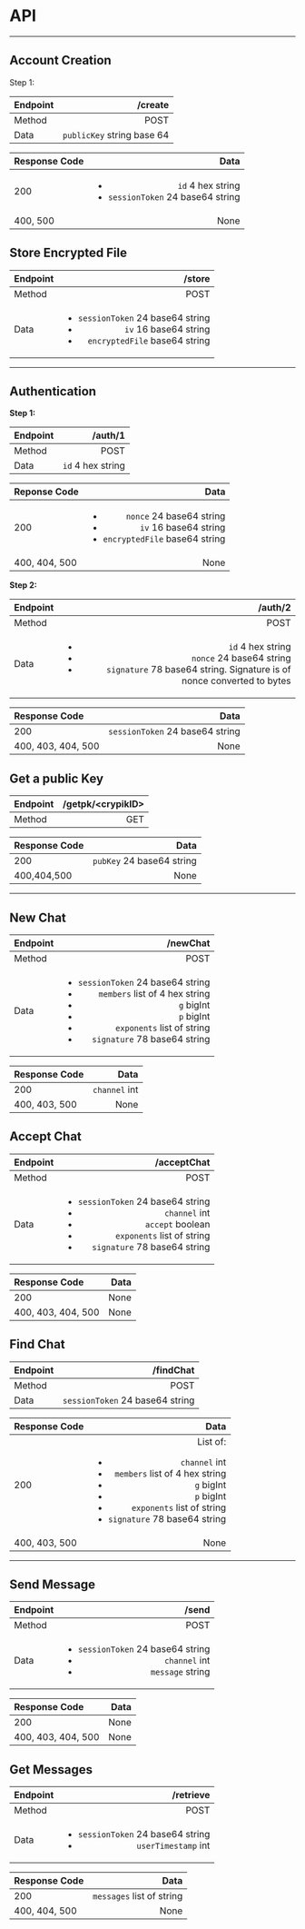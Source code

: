 # API

---
## Account Creation

Step 1:

|Endpoint|/create|
|:-------|------:|
|Method  |POST   |
|Data    |`publicKey` string base 64|

|Response Code|Data|
|:------------|---:|
|200          |<ul><li>`id` 4 hex string</li><li>`sessionToken` 24 base64 string</li></ul>|
|400, 500     |None|


## Store Encrypted File

|Endpoint|/store|
|:-------|-----:|
|Method  |POST  |
|Data    |<ul><li>`sessionToken` 24 base64 string</li><li>`iv` 16 base64 string</li><li>`encryptedFile` base64 string</li></ul>|

---
## Authentication

**Step 1:**

|Endpoint|/auth/1|
|:-------|------:|
|Method  |POST   |
|Data    |`id` 4 hex string|

|Reponse Code |Data|
|:------------|---:|
|200          |<ul><li>`nonce` 24 base64 string</li><li>`iv` 16 base64 string</li><li>`encryptedFile` base64 string</li></ul>|
|400, 404, 500|None|

**Step 2:**

|Endpoint|/auth/2  |
|:-------|--------:|
|Method  |POST     |
|Data    |<ul><li>`id` 4 hex string</li><li>`nonce` 24 base64 string</li><li>`signature` 78 base64 string. Signature is of nonce converted to bytes</li></ul>|

|Response Code     |Data|
|:-----------------|---:|
|200               |`sessionToken` 24 base64 string|
|400, 403, 404, 500|None|

## Get a public Key

|Endpoint|/getpk/\<crypikID\>|
|:-------|------------------:|
|Method  |GET                |

|Response Code|Data           |
|:------------|--------------:|
|200          |`pubKey` 24 base64 string|
|400,404,500  |None           |

---
## New Chat

|Endpoint|/newChat|
|:-------|-------:|
|Method  |POST    |
|Data    |<ul><li>`sessionToken` 24 base64 string</li><li>`members` list of 4 hex string</li><li>`g` bigInt</li><li>`p` bigInt</li><li>`exponents` list of string</li><li>`signature` 78 base64 string</li></ul>|

|Response Code|Data         |
|:------------|------------:|
|200          |`channel` int|
|400, 403, 500|None         |

## Accept Chat

|Endpoint|/acceptChat|
|:-------|----------:|
|Method  |POST       |
|Data    |<ul><li>`sessionToken` 24 base64 string</li><li>`channel` int</li><li>`accept` boolean</li><li>`exponents` list of string</li><li>`signature` 78 base64 string</li></ul>|

|Response Code     |Data|
|:-----------------|---:|
|200               |None|
|400, 403, 404, 500|None|

## Find Chat

|Endpoint|/findChat|
|:-------|--------:|
|Method  |POST     |
|Data    |`sessionToken` 24 base64 string|

|Response Code|Data|
|:------------|---:|
|200          |List of:<br><ul><li>`channel` int</li><li>`members` list of 4 hex string</li><li>`g` bigInt</li><li>`p` bigInt</li><li>`exponents` list of string</li><li>`signature` 78 base64 string</li></ul>|
|400, 403, 500|None|

---
## Send Message

|Endpoint|/send|
|:-------|----:|
|Method  |POST |
|Data    |<ul><li>`sessionToken` 24 base64 string</li><li>`channel` int</li><li>`message` string</li></ul>|

|Response Code     |Data|
|:-----------------|---:|
|200               |None|
|400, 403, 404, 500|None|

## Get Messages

|Endpoint|/retrieve|
|:-------|--------:|
|Method  |POST     |
|Data    |<ul><li>`sessionToken` 24 base64 string</li><li>`userTimestamp` int</li></ul>|

|Response Code|Data|
|:------------|---:|
|200          |`messages` list of string|
|400, 404, 500|None|
